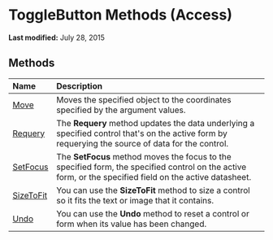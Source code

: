 
# ToggleButton Methods (Access)

 **Last modified:** July 28, 2015


## Methods



|**Name**|**Description**|
|:-----|:-----|
| [Move](98cdc2e0-63b7-ed59-0fca-3d4db5f1cf4b.md)|Moves the specified object to the coordinates specified by the argument values.|
| [Requery](117bca69-466d-028c-b943-3a5f8517b53a.md)|The  **Requery** method updates the data underlying a specified control that's on the active form by requerying the source of data for the control.|
| [SetFocus](232880c5-cc69-b614-f918-9d0353fdb58a.md)|The  **SetFocus** method moves the focus to the specified form, the specified control on the active form, or the specified field on the active datasheet.|
| [SizeToFit](3533c064-f559-4eb4-4cca-add03df5e693.md)|You can use the  **SizeToFit** method to size a control so it fits the text or image that it contains.|
| [Undo](95db5f79-af3d-9577-8d7e-6d2784a016f4.md)|You can use the  **Undo** method to reset a control or form when its value has been changed.|
